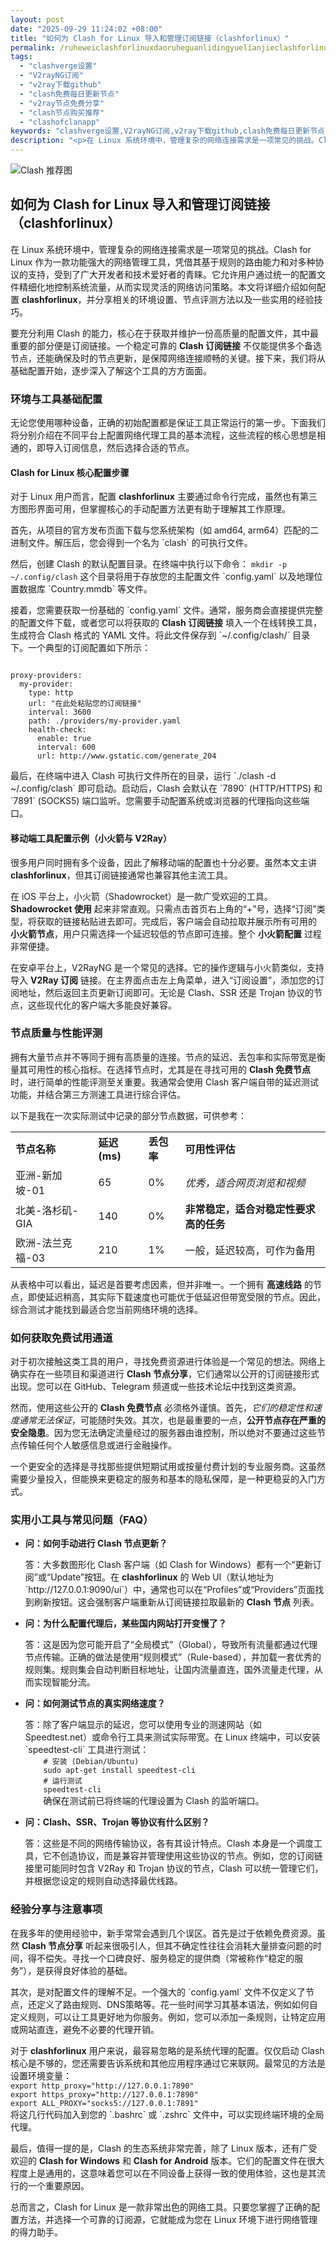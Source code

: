 ```yaml
---
layout: post
date: "2025-09-29 11:24:02 +08:00"
title: "如何为 Clash for Linux 导入和管理订阅链接（clashforlinux）"
permalink: /ruheweiclashforlinuxdaoruheguanlidingyuelianjieclashforlinux/
tags:
  - "clashverge设置"
  - "V2rayNG订阅"
  - "v2ray下载github"
  - "clash免费每日更新节点"
  - "v2ray节点免费分享"
  - "clash节点购买推荐"
  - "clashofclanapp"
keywords: "clashverge设置,V2rayNG订阅,v2ray下载github,clash免费每日更新节点,v2ray节点免费分享,clash节点购买推荐,clashofclanapp"
description: "<p>在 Linux 系统环境中，管理复杂的网络连接需求是一项常见的挑战。Clash for Linux 作为一款功能强大的网络管理工具，凭借其基于规则的路由能力和对多种协议的支持，受到了广大开发者和技术爱好者的青睐。它允许用户通过统一的配置文件精细化地控制系统流量，从而实现灵活的网络访问策略。本文将详细介绍如何配置 <strong>clashforlinux</strong>，并分享相关的环境设置、节点评测方法以及一些实用的经验技巧。</p>"
---
```


![Clash 推荐图](https://clashjd.github.io/assets/img/节点订阅地址.png)

## 如何为 Clash for Linux 导入和管理订阅链接（clashforlinux）

<p>在 Linux 系统环境中，管理复杂的网络连接需求是一项常见的挑战。Clash for Linux 作为一款功能强大的网络管理工具，凭借其基于规则的路由能力和对多种协议的支持，受到了广大开发者和技术爱好者的青睐。它允许用户通过统一的配置文件精细化地控制系统流量，从而实现灵活的网络访问策略。本文将详细介绍如何配置 <strong>clashforlinux</strong>，并分享相关的环境设置、节点评测方法以及一些实用的经验技巧。</p>
<p>要充分利用 Clash 的能力，核心在于获取并维护一份高质量的配置文件，其中最重要的部分便是订阅链接。一个稳定可靠的 <strong>Clash 订阅链接</strong> 不仅能提供多个备选节点，还能确保及时的节点更新，是保障网络连接顺畅的关键。接下来，我们将从基础配置开始，逐步深入了解这个工具的方方面面。</p>
<h3>环境与工具基础配置</h3>
<p>无论您使用哪种设备，正确的初始配置都是保证工具正常运行的第一步。下面我们将分别介绍在不同平台上配置网络代理工具的基本流程，这些流程的核心思想是相通的，即导入订阅信息，然后选择合适的节点。</p>
<h4>Clash for Linux 核心配置步骤</h4>
<p>对于 Linux 用户而言，配置 <strong>clashforlinux</strong> 主要通过命令行完成，虽然也有第三方图形界面可用，但掌握核心的手动配置方法更有助于理解其工作原理。</p>
<p>首先，从项目的官方发布页面下载与您系统架构（如 amd64, arm64）匹配的二进制文件。解压后，您会得到一个名为 `clash` 的可执行文件。</p>
<p>然后，创建 Clash 的默认配置目录。在终端中执行以下命令：
<code>mkdir -p ~/.config/clash</code>
这个目录将用于存放您的主配置文件 `config.yaml` 以及地理位置数据库 `Country.mmdb` 等文件。</p>
<p>接着，您需要获取一份基础的 `config.yaml` 文件。通常，服务商会直接提供完整的配置文件下载，或者您可以将获取的 <strong>Clash 订阅链接</strong> 填入一个在线转换工具，生成符合 Clash 格式的 YAML 文件。将此文件保存到 `~/.config/clash/` 目录下。一个典型的订阅配置如下所示：</p>
<p><code>
proxy-providers:
  my-provider:
    type: http
    url: "在此处粘贴您的订阅链接"
    interval: 3600
    path: ./providers/my-provider.yaml
    health-check:
      enable: true
      interval: 600
      url: http://www.gstatic.com/generate_204
</code>
</p>
<p>最后，在终端中进入 Clash 可执行文件所在的目录，运行 `./clash -d ~/.config/clash` 即可启动。启动后，Clash 会默认在 `7890` (HTTP/HTTPS) 和 `7891` (SOCKS5) 端口监听。您需要手动配置系统或浏览器的代理指向这些端口。</p>
<h4>移动端工具配置示例（小火箭与 V2Ray）</h4>
<p>很多用户同时拥有多个设备，因此了解移动端的配置也十分必要。虽然本文主讲 <strong>clashforlinux</strong>，但其订阅链接通常也兼容其他主流工具。</p>
<p>在 iOS 平台上，小火箭（Shadowrocket）是一款广受欢迎的工具。<strong>Shadowrocket 使用</strong> 起来非常直观。只需点击首页右上角的“+”号，选择“订阅”类型，将获取的链接粘贴进去即可。完成后，客户端会自动拉取并展示所有可用的 <strong>小火箭节点</strong>，用户只需选择一个延迟较低的节点即可连接。整个 <strong>小火箭配置</strong> 过程非常便捷。</p>
<p>在安卓平台上，V2RayNG 是一个常见的选择。它的操作逻辑与小火箭类似，支持导入 <strong>V2Ray 订阅</strong> 链接。在主界面点击左上角菜单，进入“订阅设置”，添加您的订阅地址，然后返回主页更新订阅即可。无论是 Clash、SSR 还是 Trojan 协议的节点，这些现代化的客户端大多能良好兼容。</p>
<h3>节点质量与性能评测</h3>
<p>拥有大量节点并不等同于拥有高质量的连接。节点的延迟、丢包率和实际带宽是衡量其可用性的核心指标。在选择节点时，尤其是在寻找可用的 <strong>Clash 免费节点</strong> 时，进行简单的性能评测至关重要。我通常会使用 Clash 客户端自带的延迟测试功能，并结合第三方测速工具进行综合评估。</p>
<p>以下是我在一次实际测试中记录的部分节点数据，可供参考：</p>
<table>
  <tr>
    <td><strong>节点名称</strong></td>
    <td><strong>延迟 (ms)</strong></td>
    <td><strong>丢包率</strong></td>
    <td><strong>可用性评估</strong></td>
  </tr>
  <tr>
    <td>亚洲-新加坡-01</td>
    <td>65</td>
    <td>0%</td>
    <td><em>优秀，适合网页浏览和视频</em></td>
  </tr>
  <tr>
    <td>北美-洛杉矶-GIA</td>
    <td>140</td>
    <td>0%</td>
    <td><strong>非常稳定，适合对稳定性要求高的任务</strong></td>
  </tr>
  <tr>
    <td>欧洲-法兰克福-03</td>
    <td>210</td>
    <td>1%</td>
    <td>一般，延迟较高，可作为备用</td>
  </tr>
</table>
<p>从表格中可以看出，延迟是首要考虑因素，但并非唯一。一个拥有 <strong>高速线路</strong> 的节点，即使延迟稍高，其实际下载速度也可能优于低延迟但带宽受限的节点。因此，综合测试才能找到最适合您当前网络环境的选择。</p>
<h3>如何获取免费试用通道</h3>
<p>对于初次接触这类工具的用户，寻找免费资源进行体验是一个常见的想法。网络上确实存在一些项目和渠道进行 <strong>Clash 节点分享</strong>，它们通常以公开的订阅链接形式出现。您可以在 GitHub、Telegram 频道或一些技术论坛中找到这类资源。</p>
<p>然而，使用这些公开的 <strong>Clash 免费节点</strong> 必须格外谨慎。首先，<em>它们的稳定性和速度通常无法保证</em>，可能随时失效。其次，也是最重要的一点，<strong>公开节点存在严重的安全隐患</strong>。因为您无法确定流量经过的服务器由谁控制，所以绝对不要通过这些节点传输任何个人敏感信息或进行金融操作。</p>
<p>一个更安全的选择是寻找那些提供短期试用或按量付费计划的专业服务商。这虽然需要少量投入，但能换来更稳定的服务和基本的隐私保障，是一种更稳妥的入门方式。</p>
<h3>实用小工具与常见问题（FAQ）</h3>
<ul>
  <li>
    <strong>问：如何手动进行 Clash 节点更新？</strong>
    <p>答：大多数图形化 Clash 客户端（如 Clash for Windows）都有一个“更新订阅”或“Update”按钮。在 <strong>clashforlinux</strong> 的 Web UI（默认地址为 `http://127.0.0.1:9090/ui`）中，通常也可以在“Profiles”或“Providers”页面找到刷新按钮。这会强制客户端重新从订阅链接拉取最新的 <strong>Clash 节点</strong> 列表。</p>
  </li>
  <li>
    <strong>问：为什么配置代理后，某些国内网站打开变慢了？</strong>
    <p>答：这是因为您可能开启了“全局模式”（Global），导致所有流量都通过代理节点传输。正确的做法是使用“规则模式”（Rule-based），并加载一套优秀的规则集。规则集会自动判断目标地址，让国内流量直连，国外流量走代理，从而实现智能分流。</p>
  </li>
  <li>
    <strong>问：如何测试节点的真实网络速度？</strong>
    <p>答：除了客户端显示的延迟，您可以使用专业的测速网站（如 Speedtest.net）或命令行工具来测试实际带宽。在 Linux 终端中，可以安装 `speedtest-cli` 工具进行测试：
    <code>
    # 安装 (Debian/Ubuntu)
    sudo apt-get install speedtest-cli
    # 运行测试
    speedtest-cli
    </code>
    确保在测试前已将终端的代理设置为 Clash 的监听端口。</p>
  </li>
  <li>
    <strong>问：Clash、SSR、Trojan 等协议有什么区别？</strong>
    <p>答：这些是不同的网络传输协议，各有其设计特点。Clash 本身是一个调度工具，它不创造协议，而是兼容并管理使用这些协议的节点。例如，您的订阅链接里可能同时包含 V2Ray 和 Trojan 协议的节点，Clash 可以统一管理它们，并根据您设定的规则自动选择最优线路。</p>
  </li>
</ul>
<h3>经验分享与注意事项</h3>
<p>在我多年的使用经验中，新手常常会遇到几个误区。首先是过于依赖免费资源。虽然 <strong>Clash 节点分享</strong> 听起来很吸引人，但其不确定性往往会消耗大量排查问题的时间，得不偿失。寻找一个口碑良好、服务稳定的提供商（常被称作“稳定的服务”），是获得良好体验的基础。</p>
<p>其次，是对配置文件的理解不足。一个强大的 `config.yaml` 文件不仅定义了节点，还定义了路由规则、DNS策略等。花一些时间学习其基本语法，例如如何自定义规则，可以让工具更好地为你服务。例如，您可以添加一条规则，让特定应用或网站直连，避免不必要的代理开销。</p>
<p>对于 <strong>clashforlinux</strong> 用户来说，最容易忽略的是系统代理的配置。仅仅启动 Clash 核心是不够的，您还需要告诉系统和其他应用程序通过它来联网。最常见的方法是设置环境变量：
<code>
export http_proxy="http://127.0.0.1:7890"
export https_proxy="http://127.0.0.1:7890"
export ALL_PROXY="socks5://127.0.0.1:7891"
</code>
将这几行代码加入到您的 `.bashrc` 或 `.zshrc` 文件中，可以实现终端环境的全局代理。</p>
<p>最后，值得一提的是，Clash 的生态系统非常完善，除了 Linux 版本，还有广受欢迎的 <strong>Clash for Windows</strong> 和 <strong>Clash for Android</strong> 版本。它们的配置文件在很大程度上是通用的，这意味着您可以在不同设备上获得一致的使用体验，这也是其流行的一个重要原因。</p>
<p>总而言之，Clash for Linux 是一款非常出色的网络工具。只要您掌握了正确的配置方法，并选择一个可靠的订阅源，它就能成为您在 Linux 环境下进行网络管理的得力助手。</p>